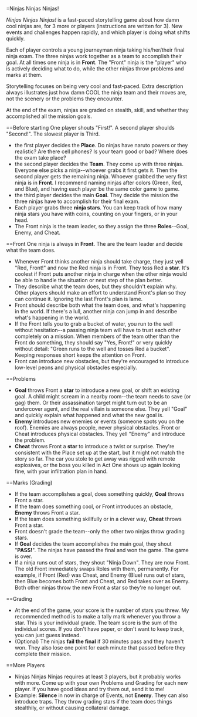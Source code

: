 =Ninjas Ninjas Ninjas!

*Ninjas Ninjas Ninjas!* is a fast-paced storytelling game about how damn cool ninjas are, for 3 more or players (instructions are written for 3). New events and challenges happen rapidly, and which player is doing what shifts quickly.

Each of player controls a young journeyman ninja taking his/her/their final ninja exam. The three ninjas work together as a team to accomplish their goal. At all times one ninja is in **Front**. The "Front" ninja is the "player" who is actively deciding what to do, while the other ninjas throw problems and marks at them.

Storytelling focuses on being very cool and fast-paced. Extra description always illustrates just how damn COOL the ninja team and their moves are, not the scenery or the problems they encounter.

At the end of the exam, ninjas are graded on stealth, skill, and whether they accomplished all the mission goals. 

==Before starting
One player shouts "First!". A second player shoulds "Second!". The slowest player is Third.
- the first player decides the **Place**. Do ninjas have naruto powers or they realistic? Are there cell phones? Is your team good or bad? Where does the exam take place?
- the second player decides the **Team**. They come up with three ninjas. Everyone else picks a ninja--whoever grabs it first gets it. Then the second player gets the remaining ninja. Whoever grabbed the very first ninja is in **Front**. I recommend naming ninjas after colors (Green, Red, and Blue), and having each player be the same color game to game.
- the third player decides the main **Goal**. They decide the mission the three ninjas have to accomplish for their final exam.
- Each player grabs three **ninja stars**. You can keep track of how many ninja stars you have with coins, counting on your fingers, or in your head.
- The Front ninja is the team leader, so they assign the three **Roles**--Goal, Enemy, and Cheat.

==Front
One ninja is always in **Front**. The are the team leader and decide what the team does. 

- Whenever Front thinks another ninja should take charge, they just yell "Red, Front!" and now the Red ninja is in Front. They toss Red a **star**. It's coolest if Front puts another ninja in charge when the other ninja would be able to handle the situation or next step of the plan better.
- They describe what the team does, but they shouldn't explain why. Other players should make an effort to understand Front's plan so they can continue it. Ignoring the last Front's plan is lame.
- Front should describe both what the team does, and what's happening in the world. If there's a lull, another ninja can jump in and describe what's happening in the world.
- If the Front tells you to grab a bucket of water, you run to the well without hesitation--a passing ninja team will have to trust each other completely on a mission. When members of the team other than the Front do something, they should say "Yes, Front!" or very quickly without detail: "Green runs to the well and tosses Red a bucket". Keeping responses short keeps the attention on Front.
- Front can introduce new obstacles, but they're encouraged to introduce low-level peons and physical obstacles especially.

==Problems
- **Goal** throws Front a **star** to introduce a new goal, or shift an existing goal. A child might scream in a nearby room--the team needs to save (or gag) them. Or their assassination target might turn out to be an undercover agent, and the real villain is someone else. They yell "Goal" and quickly explain what happened and what the new goal is.
- **Enemy** introduces new enemies or events (someone spots you on the roof). Enemies are always people, never physical obstacles. Front or Cheat introduces physical obstacles. They yell "Enemy" and introduce the problem.
- **Cheat** throws Front a **star** to introduce a twist or surprise. They're consistent with the Place set up at the start, but it might not match the story so far. The car you stole to get away was rigged with remote explosives, or the boss you killed in Act One shows up again looking fine, with your infiltration plan in hand.

==Marks (Grading)
- If the team accomplishes a goal, does something quickly, **Goal** throws Front a star. 
- If the team does something cool, or Front introduces an obstacle, **Enemy** throws Front a star.
- If the team does something skillfully or in a clever way, **Cheat** throws Front a star.
- Front doesn't grade the team--only the other two ninjas throw grading stars.
- If **Goal** decides the team accomplishes the main goal, they shout "**PASS!**". The ninjas have passed the final and won the game. The game is over.
- If a ninja runs out of stars, they shout "Ninja Down". They are now Front. The old Front immediately swaps Roles with them, permanently. For example, if Front (Red) was Cheat, and Enemy (Blue) runs out of stars, then Blue becomes both Front and Cheat, and Red takes over as Enemy. Both other ninjas throw the new Front a star so they're no longer out.

==Grading
- At the end of the game, your score is the number of stars you threw. My recommended method is to make a tally mark whenever you throw a star. This is your individual grade. The team score is the sum of the individual scores. If you don't have paper, or don't want to keep track, you can just guess instead.
- (Optional) The ninjas **fail the final** if 30 minutes pass and they haven't won. They also lose one point for each minute that passed before they complete their mission.

==More Players
- Ninjas Ninjas Ninjas requires at least 3 players, but it probably works with more. Come up with your own Problems and Grading for each new player. If you have good ideas and try them out, send it to me!
- Example: **Silence** in now in charge of Events, not **Enemy**. They can also introduce traps. They throw grading stars if the team does things stealthily, or without causing collateral damage.
